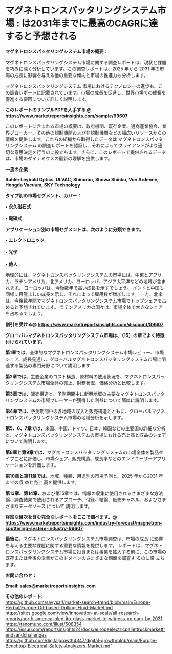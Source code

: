 # マグネトロンスパッタリングシステム市場 : は2031年までに最高のCAGRに達すると予想される

<strong><b>マグネトロンスパッタリングシステム市場の概要：</b></strong>

マグネトロンスパッタリングシステム市場に関する調査レポートは、現状と課題を巧みに深く分析しています。この調査レポートは、2025 年から 2031 年の市場の成長に影響を与える他の重要な傾向と市場の推進力も分析します。

マグネトロンスパッタリングシステム 市場におけるテクノロジーの進歩も、この調査レポートに記載されています。市場の成長を促進し、世界市場での成長を促進する要因について詳しく説明します。

<strong>このレポートのサンプルPDFを入手する @ <a href=https://www.marketreportsinsights.com/sample/99607>https://www.marketreportsinsights.com/sample/99607</a></strong>

このレポートに含まれる市場の概要は、政府機関、既存企業、通商産業協会、業界ブローカー、その他の規制機関および非規制機関などの幅広いリソースからの情報を提供します。これらの組織から取得したデータは マグネトロンスパッタリングシステム の調査レポートを認証し、それによってクライアントがより適切な意思決定を行うのに役立ちます。さらに、このレポートで提供されるデータは、市場のダイナミクスの最新の理解を提供します。

<strong>一流の企業</strong>

<strong><b>Buhler Leybold Optics, ULVAC, Shincron, Showa Shinku, Von Ardenne, Hongda Vacuum, SKY Technology</b></strong>

<strong><b>タイプ別の市場セグメント、カバー：</b></strong>

<strong>• 永久磁石式<br><br>• 電磁式</strong>

<strong><b>アプリケーション別の市場セグメントは、次のように分類できます。</b></strong>

<strong>• エレクトロニック<br><br>• 光学<br><br>• 他人</strong>

 地理的には、マグネトロンスパッタリングシステムの市場には、中東とアフリカ、ラテンアメリカ、北アメリカ、ヨーロッパ、アジア太平洋などの地域が含まれます。 ヨーロッパは、今後数年で高い成長を示すでしょう。 インドと中国も同様に目覚ましい成長を示し、それによって雇用数が増加します。 一方、北米は、今後数年間でマグネトロンスパッタリングシステム市場でトップシェアを占めると予想されています。 ラテンアメリカの国々は、市場全体で大きなシェアを占めるでしょう。

<strong>割引を受ける@ <a href=https://www.marketreportsinsights.com/discount/99607>https://www.marketreportsinsights.com/discount/99607</a></strong>

<strong><b>グローバルマグネトロンスパッタリングシステム市場は、（15）の章でよく特徴付けられています。</b></strong>

<strong><b>第</b></strong><strong><b>1章では、</b></strong>全体的なマグネトロンスパッタリングシステム市場レビュー、市場シェア、成長見通し、グローバルマグネトロンスパッタリングシステム市場に関連する製品の専門分野について説明します

<strong><b>第2章では、</b></strong>主要企業のコスト構造、原材料の使用状況を、マグネトロンスパッタリングシステム市場全体の売上、財務状況、価格分析と比較します。

<strong><b>第3章では、</b></strong>販売構造と、予測期間中に新興地域の主要なマグネトロンスパッタリングシステムの市場プレーヤーが獲得した利益について簡単に説明します。

<strong><b>第4章では、</b></strong>予測期間中の各地域の収入と販売構造とともに、グローバルマグネトロンスパッタリングシステム市場の地域分析を示します。

<strong><b>第5、6、7章では、</b></strong>米国、中国、ドイツ、日本、韓国などの主要国の詳細な分析と、マグネトロンスパッタリングシステムの市場における売上高と収益のシェアについて説明します。

<strong><b>第8章と第9章では、</b></strong>マグネトロンスパッタリングシステムの市場全体を製品タイプごとに評価し、市場シェア、販売構造、成長率などのエンドユーザーアプリケーションを評価します。

<strong><b>第10章と第11章では、</b></strong>地域、種類、用途別の市場予測と、2025 年から2031 年までの収 益と売上 高を提供します。

<strong><b>第13章、第14章、</b></strong>および第15章では、情報の収集に使用されるさまざまな方法論、調査結果で使用されるアプローチ、付録、結論、販売チャネル、およびさまざまなデータソース について 説明します。

<strong>詳細な目次を含む完全なレポートをここで調べます。@ <a href=https://www.marketreportsinsights.com/industry-forecast/magnetron-sputtering-system-industry-99607>https://www.marketreportsinsights.com/industry-forecast/magnetron-sputtering-system-industry-99607</a></strong>

<strong><b>最後に、</b></strong>マグネトロンスパッタリングシステム市場調査は、市場の成長 に影響を</a>与える主要な課題に関する重要な情報を提供します。 レポートは、マグネトロンスパッタリングシステム市場に投資または事業を拡大する前に、この市場の既存または今後の企業がこのドメインのさまざまな側面を調査す るのに役 立ちます。

<strong><b>お問い合わせ：</b></strong>

<strong>Email: </strong><a href=mailto:sales@marketreportsinsights.com><strong>sales@marketreportsinsights.com</strong></a>

<strong>その他のレポート:</strong>
<br>
<a href=https://github.com/sayysaif/market-search-trend/blob/main/Europe-Herbal/Europe-Oil-based-Drilling-Fluid-Market.md>https://github.com/sayysaif/market-search-trend/blob/main/Europe-Herbal/Europe-Oil-based-Drilling-Fluid-Market.md</a>
<br>
<a href=https://sites.google.com/view/innovation-at-scale/all-research-reports/north-america-oled-ito-glass-market-to-witness-xx-cagr-by-2031>https://sites.google.com/view/innovation-at-scale/all-research-reports/north-america-oled-ito-glass-market-to-witness-xx-cagr-by-2031</a>
<br>
<a href=https://tanomuno.com/illust/508354>https://tanomuno.com/illust/508354</a>
<br>
<a href=https://issuu.com/reportsinsights24/docs/europeelectricpallettruckmarkettrendsandchallenges>https://issuu.com/reportsinsights24/docs/europeelectricpallettruckmarkettrendsandchallenges</a>
<br>
<a href=https://github.com/digitalgrowth4347/digital-growth/blob/main/Europe-Benchtop-Electrical-Safety-Analyzers-Market.md>https://github.com/digitalgrowth4347/digital-growth/blob/main/Europe-Benchtop-Electrical-Safety-Analyzers-Market.md</a>"
